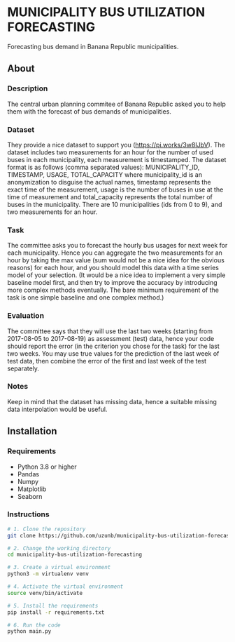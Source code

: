 # MUNICIPALITY BUS UTILIZATION FORECASTING

Forecasting bus demand in Banana Republic municipalities.

## About

### Description

The central urban planning commitee of Banana Republic asked you to help them with the forecast of bus demands of municipalities.

### Dataset

They provide a nice dataset to support you (<https://pi.works/3w8IJbV>). The dataset includes two measurements for an hour for the number of used buses in each municipality, each measurement is timestamped. The dataset format is as follows (comma separated values):
MUNICIPALITY_ID, TIMESTAMP, USAGE, TOTAL_CAPACITY
where municipality_id is an anonymization to disguise the actual names, timestamp represents the exact time of the measurement, usage is the number of buses in use at the time of measurement and total_capacity represents the total number of buses in the municipality. There are 10 municipalities (ids from 0 to 9), and two measurements for an hour.

### Task

The committee asks you to forecast the hourly bus usages for next week for each municipality. Hence you can aggregate the two measurements for an hour by taking the max value (sum would not be a nice idea for the obvious reasons) for each hour, and you should model this data with a time series model of your selection. (It would be a nice idea to implement a very simple baseline model first, and then try to improve the accuracy by introducing more complex methods eventually. The bare minimum requirement of the task is one simple baseline and one complex method.)

### Evaluation

The committee says that they will use the last two weeks (starting from 2017-08-05 to 2017-08-19) as assessment (test) data, hence your code should report the error (in the criterion you chose for the task) for the last two weeks. You may use true values for the prediction of the last week of test data, then combine the error of the first and last week of the test separately.

### Notes

Keep in mind that the dataset has missing data, hence a suitable missing data interpolation would be useful.

## Installation

### Requirements

- Python 3.8 or higher
- Pandas
- Numpy
- Matplotlib
- Seaborn

### Instructions

```bash
# 1. Clone the repository
git clone https://github.com/uzunb/municipality-bus-utilization-forecasting.git

# 2. Change the working directory
cd municipality-bus-utilization-forecasting

# 3. Create a virtual environment 
python3 -m virtualenv venv

# 4. Activate the virtual environment
source venv/bin/activate

# 5. Install the requirements
pip install -r requirements.txt

# 6. Run the code
python main.py
```
